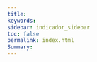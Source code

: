 ```yaml
---
title: 
keywords: 
sidebar: indicador_sidebar
toc: false
permalink: index.html
Summary:
---
```


<head>
 <script>
     /**
     * Array con las imagenes que se iran mostrando en la web
     */
	
     var imagenes=new Array(
        'images/fondo-44.jpg',
        'images/fondo-22.jpg',
        'images/fondo-33.jpg',
        'images/fondo-11.jpg',
		'images/fondo-5.jpg'
        );
      var conteo=0
     /**
     * Funcion para cambiar la imagen
     */
     function rotarImagenes()
     {	  
		  document.getElementById("imagen").src=imagenes[conteo];
		  if(conteo<imagenes.length-1)
           {conteo ++}
		   else
		   {conteo=0}
           
     }
 
     /**
     * Función que se ejecuta una vez cargada la página
     */
     onload=function()
     {
        // Cargamos una imagen aleatoria
        rotarImagenes();
 
        // Indicamos que cada  segundos cambie la imagen
        setInterval(rotarImagenes,3000);
     }
    </script>
	</head>


<body style="background-color:#dfe3ee;">

<h1 style="color:#bf0000;" align="center"> Plataforma de Seguimiento</h1>
<h1 style="color:#bf0000;" align="center"> Línea Base de Indicadores UNICEF</h1>

 <center> 
<img src="" id="imagen" align="center">
 </center> 
</body>

